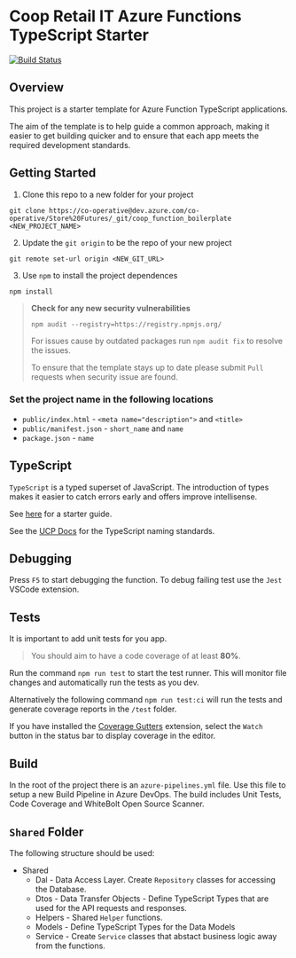 # Coop Retail IT Azure Functions TypeScript Starter

[![Build Status](https://dev.azure.com/co-operative/Store%20Futures/_apis/build/status/coop_function_boilerplate?branchName=master)](https://dev.azure.com/co-operative/Store%20Futures/_build/latest?definitionId=156&branchName=master)

## Overview

This project is a starter template for Azure Function TypeScript applications.

The aim of the template is to help guide a common approach, making it easier to get building quicker and to ensure that each app meets the required development standards.

## Getting Started

1. Clone this repo to a new folder for your project

```
git clone https://co-operative@dev.azure.com/co-operative/Store%20Futures/_git/coop_function_boilerplate <NEW_PROJECT_NAME>
```

2. Update the `git origin` to be the repo of your new project

```
git remote set-url origin <NEW_GIT_URL>
```

3. Use `npm` to install the project dependences

```
npm install
```

> **Check for any new security vulnerabilities**
>
> ```
> npm audit --registry=https://registry.npmjs.org/ 
> ```
>
> For issues cause by outdated packages run `npm audit fix` to resolve the issues.
>
> To ensure that the template stays up to date please submit `Pull` requests when security issue are found.

### Set the project name in the following locations

- `public/index.html` - `<meta name="description">` and `<title>`
- `public/manifest.json` - `short_name` and `name`
- `package.json` - `name`

## TypeScript

`TypeScript` is a typed superset of JavaScript. The introduction of types makes it easier to catch errors early and offers improve intellisense.

See [here](https://www.typescriptlang.org/docs/home.html) for a starter guide.

See the [UCP Docs](https://cpdocs.azurewebsites.net/#/developer/coding-standards?id=typescript) for the TypeScript naming standards.

## Debugging

Press `F5` to start debugging the function. To debug failing test use the `Jest` VSCode extension.

## Tests

It is important to add unit tests for you app.

> You should aim to have a code coverage of at least **80%**.

Run the command `npm run test` to start the test runner. This will monitor file changes and automatically run the tests as you dev.

Alternatively the following command `npm run test:ci` will run the tests and generate coverage reports in the `/test` folder.

If you have installed the [Coverage Gutters](https://marketplace.visualstudio.com/items?itemName=ryanluker.vscode-coverage-gutters) extension, select the `Watch` button in the status bar to display coverage in the editor.

## Build

In the root of the project there is an `azure-pipelines.yml` file. Use this file to setup a new Build Pipeline in Azure DevOps. The build includes Unit Tests, Code Coverage and WhiteBolt Open Source Scanner.

## `Shared` Folder

The following structure should be used:

- Shared
  - Dal - Data Access Layer. Create `Repository` classes for accessing the Database.
  - Dtos - Data Transfer Objects - Define TypeScript Types that are used for the API requests and responses.
  - Helpers - Shared `Helper` functions.
  - Models - Define TypeScript Types for the Data Models
  - Service - Create `Service` classes that abstact business logic away from the functions.